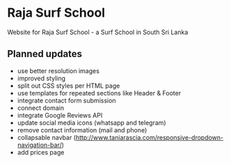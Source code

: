 # Raja Surf School

Website for Raja Surf School - a Surf School in South Sri Lanka

## Planned updates

* use better resolution images
* improved styling
* split out CSS styles per HTML page
* use templates for repeated sections like Header & Footer
* integrate contact form submission
* connect domain
* integrate Google Reviews API
* update social media icons (whatsapp and telegram)
* remove contact information (mail and phone)
* collapsable navbar (http://www.taniarascia.com/responsive-dropdown-navigation-bar/)
* add prices page
